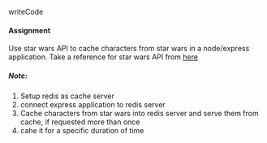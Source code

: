 writeCode

#### Assignment

Use star wars API to cache characters from star wars in a node/express application.
Take a reference for star wars API from [here](https://swapi.dev/)

##### Note:
1. Setup redis as cache server
2. connect express application to redis server
3. Cache characters from star wars into redis server and serve them from cache, if requested more than once
4. cahe it for a specific duration of time